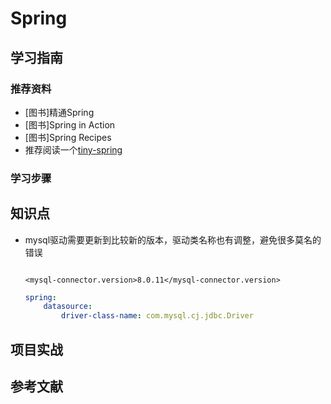 # Spring

## 学习指南

### 推荐资料

* [图书]精通Spring
* [图书]Spring in Action
* [图书]Spring Recipes
* 推荐阅读一个[tiny-spring](https://github.com/code4craft/tiny-spring)

### 学习步骤

## 知识点

* mysql驱动需要更新到比较新的版本，驱动类名称也有调整，避免很多莫名的错误

    ``` pom
    
    <mysql-connector.version>8.0.11</mysql-connector.version>
    ```

    ``` yml
    spring:
        datasource:
            driver-class-name: com.mysql.cj.jdbc.Driver
    ```

## 项目实战

## 参考文献
